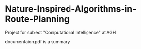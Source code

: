 # Nature-Inspired-Algorithms-in-Route-Planning
Project for subject "Computational Intelligence" at AGH 

documentaion.pdf is a summary
